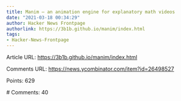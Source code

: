 ```yaml
---
title: Manim – an animation engine for explanatory math videos
date: "2021-03-18 00:34:29"
author: Hacker News Frontpage
authorlink: https://3b1b.github.io/manim/index.html
tags:
- Hacker-News-Frontpage
---
```


<p>Article URL: <a href="https://3b1b.github.io/manim/index.html">https://3b1b.github.io/manim/index.html</a></p>
<p>Comments URL: <a href="https://news.ycombinator.com/item?id=26498527">https://news.ycombinator.com/item?id=26498527</a></p>
<p>Points: 629</p>
<p># Comments: 40</p>
